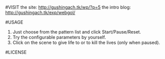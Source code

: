 #VISIT
the site: <http://gushingach.tk/wp/?p=5>
the intro blog: <http://gushingach.tk/exp/webgol/>

#USAGE
1. Just choose from the pattern list and click Start/Pause/Reset.
2. Try the configurable parameters by yourself.
3. Click on the scene to give life to or to kill the lives (only when paused).

#LICENSE
